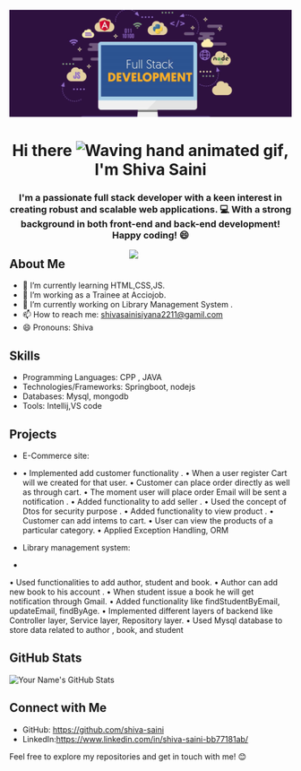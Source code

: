 [![MasterHead](https://github.com/rajnikant-raghav/rajnikant-raghav/blob/main/fullstack.jpg?raw=true)](https://rishavchanda.io)




  <h1 align="center">Hi there <img src="https://raw.githubusercontent.com/nixin72/nixin72/master/wave.gif" 
         alt="Waving hand animated gif"
         height="45"
         width="45" />, I'm Shiva Saini</h1>
<h3 align="center">I'm a passionate full stack developer with a keen interest in creating robust and scalable web applications. 💻 With a strong background in both front-end and back-end development! Happy coding! 😄</h3>
<img align='right' src="https://cdn.dribbble.com/users/926537/screenshots/4502924/python-2.gif" width="290">


## About Me

- 🌱 I’m currently learning HTML,CSS,JS.
- 💼 I’m working as a Trainee at Acciojob.
- 🔭 I’m currently working on Library Management System .
- 📫 How to reach me: shivasainisiyana2211@gamil.com
- 😄 Pronouns: Shiva

## Skills

- Programming Languages: CPP , JAVA 
- Technologies/Frameworks: Springboot, nodejs
- Databases: Mysql, mongodb
- Tools: Intellij,VS code

## Projects

- E-Commerce site: 
- • Implemented add customer functionality .
• When a user register Cart will we created for that user.
• Customer can place order directly as well as through cart.
• The moment user will place order Email will be sent a notification .
• Added functionality to add seller .
• Used the concept of Dtos for security purpose .
• Added functionality to view product .
• Customer can add intems to cart.
• User can view the products of a particular category.
• Applied Exception Handling, ORM




- Library management system: 
- 
• Used functionalities to add author, student and book.
• Author can add new book to his account .
• When student issue a book he will get notification through Gmail.
• Added functionality like findStudentByEmail, updateEmail, findByAge.
• Implemented different layers of backend like Controller layer, Service layer, Repository layer.
• Used Mysql database to store data related to author , book, and student 


## GitHub Stats

![Your Name's GitHub Stats](https://github-readme-stats.vercel.app/api?username=shiva-saini&show_icons=true&theme=dark)

## Connect with Me

- GitHub: https://github.com/shiva-saini
- LinkedIn:https://www.linkedin.com/in/shiva-saini-bb77181ab/
<!-- - Website/Blog: [Your Website/Blog URL] -->

Feel free to explore my repositories and get in touch with me! 😊

